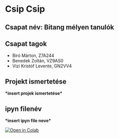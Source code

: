 # Csip Csip
## Csapat név: Bitang mélyen tanulók
## Csapat tagok
- Biró Márton, Z7A244
- Benedek Zoltán, VZ9AS0
- Vizi Kristóf Levente, GN2VV4
## Projekt ismertetése
**\*insert projek ismertetése\***
## ipyn filenév
**\*insert ipyn file neve\***

[![Open in Colab](https://colab.research.google.com/assets/colab-badge.svg)](https://colab.research.google.com/github/Bitang-Melyen-Tanulok/Csip_Csip/blob/main/BirdClef.ipynb)
